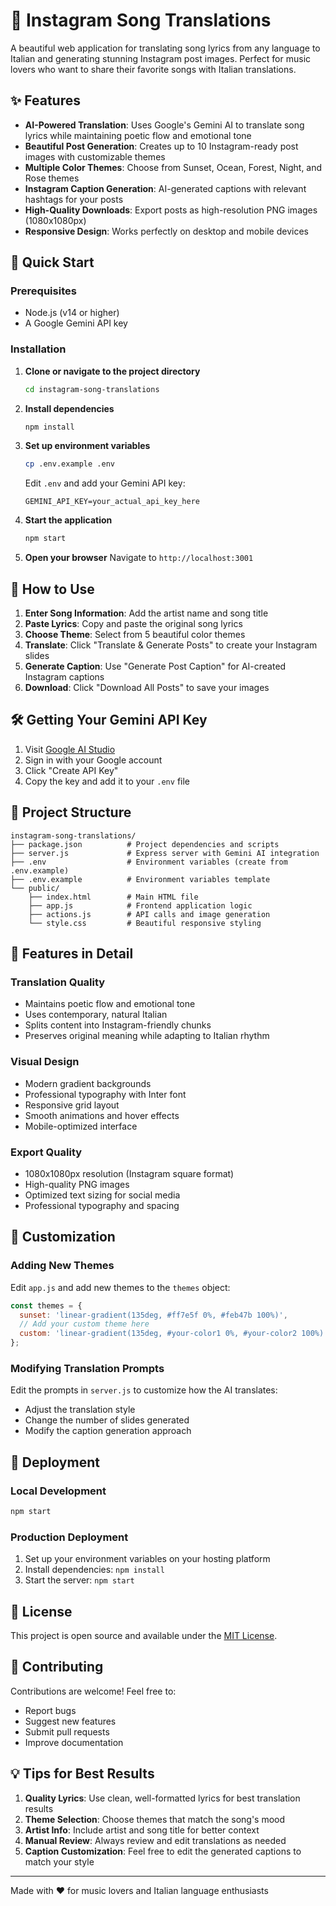 # 🎵 Instagram Song Translations

A beautiful web application for translating song lyrics from any language to Italian and generating stunning Instagram post images. Perfect for music lovers who want to share their favorite songs with Italian translations.

## ✨ Features

- **AI-Powered Translation**: Uses Google's Gemini AI to translate song lyrics while maintaining poetic flow and emotional tone
- **Beautiful Post Generation**: Creates up to 10 Instagram-ready post images with customizable themes
- **Multiple Color Themes**: Choose from Sunset, Ocean, Forest, Night, and Rose themes
- **Instagram Caption Generation**: AI-generated captions with relevant hashtags for your posts
- **High-Quality Downloads**: Export posts as high-resolution PNG images (1080x1080px)
- **Responsive Design**: Works perfectly on desktop and mobile devices

## 🚀 Quick Start

### Prerequisites
- Node.js (v14 or higher)
- A Google Gemini API key

### Installation

1. **Clone or navigate to the project directory**
   ```bash
   cd instagram-song-translations
   ```

2. **Install dependencies**
   ```bash
   npm install
   ```

3. **Set up environment variables**
   ```bash
   cp .env.example .env
   ```
   Edit `.env` and add your Gemini API key:
   ```
   GEMINI_API_KEY=your_actual_api_key_here
   ```

4. **Start the application**
   ```bash
   npm start
   ```

5. **Open your browser**
   Navigate to `http://localhost:3001`

## 🎨 How to Use

1. **Enter Song Information**: Add the artist name and song title
2. **Paste Lyrics**: Copy and paste the original song lyrics
3. **Choose Theme**: Select from 5 beautiful color themes
4. **Translate**: Click "Translate & Generate Posts" to create your Instagram slides
5. **Generate Caption**: Use "Generate Post Caption" for AI-created Instagram captions
6. **Download**: Click "Download All Posts" to save your images

## 🛠 Getting Your Gemini API Key

1. Visit [Google AI Studio](https://makersuite.google.com/app/apikey)
2. Sign in with your Google account
3. Click "Create API Key"
4. Copy the key and add it to your `.env` file

## 📁 Project Structure

```
instagram-song-translations/
├── package.json          # Project dependencies and scripts
├── server.js             # Express server with Gemini AI integration
├── .env                  # Environment variables (create from .env.example)
├── .env.example          # Environment variables template
└── public/
    ├── index.html        # Main HTML file
    ├── app.js            # Frontend application logic
    ├── actions.js        # API calls and image generation
    └── style.css         # Beautiful responsive styling
```

## 🎯 Features in Detail

### Translation Quality
- Maintains poetic flow and emotional tone
- Uses contemporary, natural Italian
- Splits content into Instagram-friendly chunks
- Preserves original meaning while adapting to Italian rhythm

### Visual Design
- Modern gradient backgrounds
- Professional typography with Inter font
- Responsive grid layout
- Smooth animations and hover effects
- Mobile-optimized interface

### Export Quality
- 1080x1080px resolution (Instagram square format)
- High-quality PNG images
- Optimized text sizing for social media
- Professional typography and spacing

## 🔧 Customization

### Adding New Themes
Edit `app.js` and add new themes to the `themes` object:
```javascript
const themes = {
  sunset: 'linear-gradient(135deg, #ff7e5f 0%, #feb47b 100%)',
  // Add your custom theme here
  custom: 'linear-gradient(135deg, #your-color1 0%, #your-color2 100%)'
};
```

### Modifying Translation Prompts
Edit the prompts in `server.js` to customize how the AI translates:
- Adjust the translation style
- Change the number of slides generated
- Modify the caption generation approach

## 🚀 Deployment

### Local Development
```bash
npm start
```

### Production Deployment
1. Set up your environment variables on your hosting platform
2. Install dependencies: `npm install`
3. Start the server: `npm start`

## 📝 License

This project is open source and available under the [MIT License](LICENSE).

## 🤝 Contributing

Contributions are welcome! Feel free to:
- Report bugs
- Suggest new features
- Submit pull requests
- Improve documentation

## 💡 Tips for Best Results

1. **Quality Lyrics**: Use clean, well-formatted lyrics for best translation results
2. **Theme Selection**: Choose themes that match the song's mood
3. **Artist Info**: Include artist and song title for better context
4. **Manual Review**: Always review and edit translations as needed
5. **Caption Customization**: Feel free to edit the generated captions to match your style

---

Made with ❤️ for music lovers and Italian language enthusiasts
